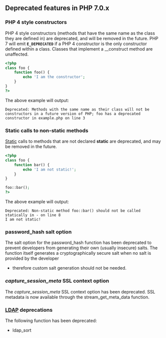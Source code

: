 Deprecated features in PHP 7.0.x
--------------------------------

### PHP 4 style constructors

PHP 4 style constructors (methods that have the same name as the class
they are defined in) are deprecated, and will be removed in the future.
PHP 7 will emit **`E_DEPRECATED`** if a PHP 4 constructor is the only
constructor defined within a class. Classes that implement a <span
class="function">\_\_construct</span> method are unaffected.

``` php
<?php
class foo {
    function foo() {
        echo 'I am the constructor';
    }
}
?>
```

The above example will output:

    Deprecated: Methods with the same name as their class will not be constructors in a future version of PHP; foo has a deprecated constructor in example.php on line 3

### Static calls to non-static methods

<a href="/language/oop5/static.html" class="link">Static</a> calls to
methods that are not declared **static** are deprecated, and may be
removed in the future.

``` php
<?php
class foo {
    function bar() {
        echo 'I am not static!';
    }
}

foo::bar();
?>
```

The above example will output:

    Deprecated: Non-static method foo::bar() should not be called statically in - on line 8
    I am not static!

### <span class="function">password\_hash</span> salt option

The salt option for the <span class="function">password\_hash</span>
function has been deprecated to prevent developers from generating their
own (usually insecure) salts. The function itself generates a
cryptographically secure salt when no salt is provided by the developer
- therefore custom salt generation should not be needed.

### *capture\_session\_meta* SSL context option

The *capture\_session\_meta* SSL context option has been deprecated. SSL
metadata is now available through the <span
class="function">stream\_get\_meta\_data</span> function.

### <a href="/book/ldap.html" class="link">LDAP</a> deprecations

The following function has been deprecated:

-   <span class="simpara"> <span class="function">ldap\_sort</span>
    </span>
